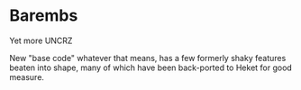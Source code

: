 Barembs
=======

Yet more UNCRZ

New "base code" whatever that means, has a few formerly shaky features beaten into shape, many of which have been back-ported to Heket for good measure.
